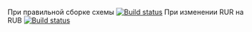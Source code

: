 При правильной сборке схемы [![Build status](https://ci.appveyor.com/api/projects/status/w78vyg87d9gqqt1k?svg=true)](https://ci.appveyor.com/project/Maximus301191/apitest-n6i9g)
При изменении RUR на RUB [![Build status](https://ci.appveyor.com/api/projects/status/w78vyg87d9gqqt1k?svg=true)](https://ci.appveyor.com/project/Maximus301191/apitest-n6i9g)